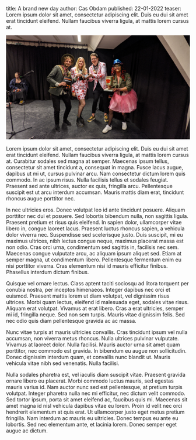 title: A brand new day
author: Cas Obdam
published: 22-01-2022
teaser: Lorem ipsum dolor sit amet, consectetur adipiscing elit. Duis eu dui sit amet erat tincidunt eleifend. Nullam faucibus viverra ligula, at mattis lorem cursus at.

![Akersloot kan alleen maar winnen](../static/images/overwinning.jpg)

Lorem ipsum dolor sit amet, consectetur adipiscing elit. Duis eu dui sit amet erat tincidunt eleifend. Nullam faucibus viverra ligula, at mattis lorem cursus at. Curabitur sodales sed magna at semper. Maecenas ipsum tellus, consectetur sit amet tincidunt a, consequat in magna. Fusce lacus augue, dapibus ut mi ut, cursus pulvinar arcu. Nam consectetur dictum lorem quis commodo. In ac ipsum risus. Nulla facilisis tellus et sodales feugiat. Praesent sed ante ultrices, auctor ex quis, fringilla arcu. Pellentesque suscipit est ut arcu interdum accumsan. Mauris mattis diam erat, tincidunt rhoncus augue porttitor nec.

In nec ultricies eros. Donec volutpat leo id ante tincidunt posuere. Aliquam porttitor nec dui et posuere. Sed lobortis bibendum nulla, non sagittis ligula. Praesent pretium et risus quis eleifend. In sapien dolor, ullamcorper vitae libero in, congue laoreet lacus. Praesent luctus rhoncus sapien, a vehicula dolor viverra nec. Suspendisse sed scelerisque justo. Duis suscipit, mi eu maximus ultrices, nibh lectus congue neque, maximus placerat massa est non odio. Cras orci urna, condimentum sed sagittis in, facilisis nec sem. Maecenas congue vulputate arcu, ac aliquam ipsum aliquet sed. Etiam at semper magna, ut condimentum libero. Pellentesque fermentum enim eu nisi porttitor viverra. Cras elementum nisi id mauris efficitur finibus. Phasellus interdum dictum finibus.

Quisque vel ornare lectus. Class aptent taciti sociosqu ad litora torquent per conubia nostra, per inceptos himenaeos. Integer dapibus nec orci et euismod. Praesent mattis lorem ut diam volutpat, vel dignissim risus ultrices. Morbi quam lectus, eleifend id malesuada eget, sodales vitae risus. Aliquam erat volutpat. Vivamus at erat libero. Cras a erat ultricies, semper mi id, fringilla neque. Sed non sem turpis. Mauris vitae dignissim felis. Sed nec odio quis diam pellentesque gravida ac ac massa.

Nunc vitae turpis at mauris ultricies convallis. Cras tincidunt ipsum vel nulla accumsan, non viverra metus rhoncus. Nulla ultrices pulvinar vulputate. Vivamus at laoreet dolor. Nulla facilisi. Mauris auctor urna sit amet quam porttitor, nec commodo est gravida. In bibendum eu augue non sollicitudin. Donec dignissim interdum quam, et convallis nunc blandit ut. Mauris vehicula vitae nibh sed venenatis. Nulla facilisi.

Nulla sodales pharetra est, vel iaculis diam suscipit vitae. Praesent gravida ornare libero eu placerat. Morbi commodo luctus mauris, sed egestas mauris varius id. Nam auctor nunc sed est pellentesque, at pretium turpis volutpat. Integer pharetra nulla nec mi efficitur, nec dictum velit commodo. Sed tortor ipsum, porta sit amet eleifend ac, faucibus quis mi. Maecenas sit amet magna id nisl vehicula dapibus vitae eu lorem. Proin id velit nec orci hendrerit elementum at quis erat. Ut ullamcorper justo eget metus pretium fringilla. Nam interdum ac mauris eu ultricies. Donec tempus eu ante eu lobortis. Sed nec elementum ante, et lacinia lorem. Donec semper eget augue ac dictum. 